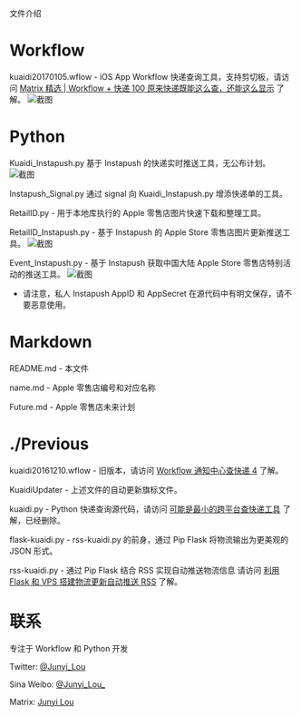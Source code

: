 文件介绍

Workflow
===========
kuaidi20170105.wflow -  iOS App Workflow 快递查询工具，支持剪切板，请访问 [Matrix 精选 | Workflow + 快递 100 原来快递既能这么查，还能这么显示](http://sspai.com/36871) 了解。
![截图](https://junyilou.github.io/bkP/workflow.jpg)

Python
===========
Kuaidi_Instapush.py 基于 Instapush 的快递实时推送工具，无公布计划。
![截图](https://junyilou.github.io/bkP/kuaidi.jpg)

Instapush_Signal.py 通过 signal 向 Kuaidi_Instapush.py 增添快递单的工具。

RetailID.py - 用于本地库执行的 Apple 零售店图片快速下载和整理工具。

RetailID_Instapush.py - 基于 Instapush 的 Apple Store 零售店图片更新推送工具。
![截图](https://junyilou.github.io/bkP/retailid.jpg)

Event_Instapush.py - 基于 Instapush 获取中国大陆 Apple Store 零售店特别活动的推送工具。
![截图](https://junyilou.github.io/bkP/event.jpg)

* 请注意，私人 Instapush AppID 和 AppSecret 在源代码中有明文保存，请不要恶意使用。

Markdown
===========
README.md - 本文件

name.md - Apple 零售店编号和对应名称

Future.md - Apple 零售店未来计划

./Previous
==========
kuaidi20161210.wflow - 旧版本，请访问 [Workflow 通知中心查快递 4](http://matrix.sspai.com/p/d384dd60) 了解。

KuaidiUpdater - 上述文件的自动更新旗标文件。

kuaidi.py - Python 快递查询源代码，请访问 [可能是最小的跨平台查快递工具](http://matrix.sspai.com/p/d006b320 ) 了解，已经删除。

flask-kuaidi.py - rss-kuaidi.py 的前身，通过 Pip Flask 将物流输出为更美观的 JSON 形式。

rss-kuaidi.py - 通过 Pip Flask 结合 RSS 实现自动推送物流信息 请访问 [利用 Flask 和 VPS 搭建物流更新自动推送 RSS](http://matrix.sspai.com/p/da505de0) 了解。

联系
=======
专注于 Workflow 和 Python 开发

Twitter: [@Junyi_Lou](https://twitter.com/Junyi_Lou "@Junyi_Lou") 

Sina Weibo: [@Junyi_Lou_](https://weibo.com/n/Junyi_Lou_ "@Junyi_Lou_")

Matrix: [Junyi Lou](http://matrix.sspai.com/p/da7b1760 "Junyi Lou - Matrix")
